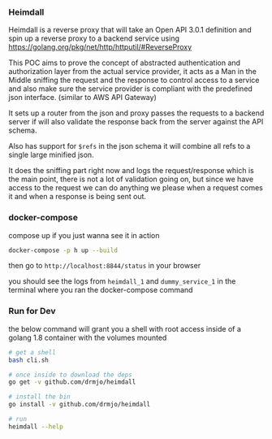 ### Heimdall

Heimdall is a reverse proxy that will take an Open API 3.0.1 definition and spin up
a reverse proxy to a backend service using https://golang.org/pkg/net/http/httputil/#ReverseProxy

This POC aims to prove the concept of abstracted authentication and authorization
layer from the actual service provider, it acts as a Man in the Middle sniffing
the request and the response to control access to a service and also make sure
the service provider is compliant with the predefined json interface. (similar to AWS API Gateway)

It sets up a router from the json and proxy passes the requests to a backend
server if will also validate the response back from the server against
the API schema.

Also has support for `$refs` in the json schema it will combine all refs to a
single large minified json.

It does the sniffing part right now and logs the request/response which is the
main point, there is not a lot of validation going on, but since we have access
to the request we can do anything we please when a request comes it and when a
response is being sent out.

### docker-compose

compose up if you just wanna see it in action

```bash
docker-compose -p h up --build
```
then go to `http://localhost:8844/status` in your browser

you should see the logs from `heimdall_1` and `dummy_service_1` in the terminal where you ran the docker-compose command

### Run for Dev

the below command will grant you a shell with root access
inside of a golang 1.8 container with the volumes mounted

```bash
# get a shell
bash cli.sh

# once inside to download the deps
go get -v github.com/drmjo/heimdall

# install the bin
go install -v github.com/drmjo/heimdall

# run
heimdall --help
```
